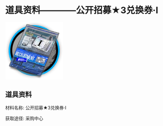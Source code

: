 # 道具资料————公开招募★3兑换券·I

![公开招募★3兑换券·I](./matIcons/公开招募★3兑换券·I.png)

## 道具资料

材料名称: 公开招募★3兑换券·I

获取途径: 采购中心

